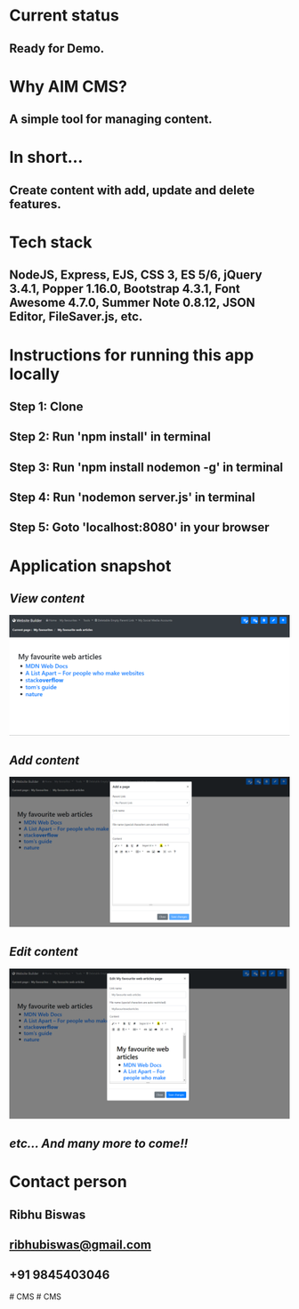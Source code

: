 # **Current status**
## Ready for Demo.
# **Why AIM CMS?**
## A simple tool for managing content.
# **In short...**
## Create content with add, update and delete features.
# **Tech stack**
## NodeJS, Express, EJS, CSS 3, ES 5/6, jQuery 3.4.1, Popper 1.16.0, Bootstrap 4.3.1, Font Awesome 4.7.0, Summer Note 0.8.12, JSON Editor, FileSaver.js, etc.
# **Instructions for running this app locally**
## Step 1: Clone
## Step 2: Run 'npm install' in terminal
## Step 3: Run 'npm install nodemon -g' in terminal
## Step 4: Run 'nodemon server.js' in terminal
## Step 5: Goto 'localhost:8080' in your browser
# **Application snapshot**
## ***View content***
![picture](images/viewContent.PNG)
## ***Add content***
![picture](images/addContent.PNG)
## ***Edit content***
![picture](images/editContent.PNG)
## ***etc... And many more to come!!***
# **Contact person**
## Ribhu Biswas
## ribhubiswas@gmail.com
## +91 9845403046
#   C M S 
 
 #   C M S 
 
 